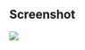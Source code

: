 ## Screenshot

![](https://github.com/nuxui/website/blob/master/static/samples/screenshot_widgets.jpg?raw=true)
